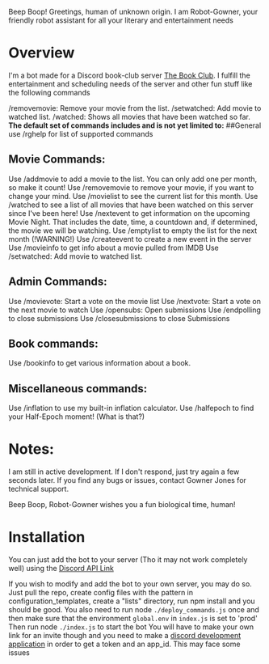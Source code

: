 Beep Boop! Greetings, human of unknown origin. I am Robot-Gowner, your friendly robot assistant for all your literary and entertainment needs

# Overview

I'm a bot made for a Discord book-club server [The Book Club](https://discord.gg/book). I fulfill the entertainment and scheduling needs of the server and other fun stuff like the following commands












/removemovie: Remove your movie from the list.
/setwatched: Add movie to watched list.
/watched: Shows all movies that have been watched so far.
**The default set of commands includes and is not yet limited to:**
##General
use /rghelp for list of supported commands

## Movie Commands:
Use /addmovie to add a movie to the list. You can only add one per month, so make it count!
Use /removemovie to remove your movie, if you want to change your mind.
Use /movielist to see the current list for this month.
Use /watched to see a list of all movies that have been watched on this server since I've been here!
Use /nextevent to get information on the upcoming Movie Night. That includes the date, time, a countdown and, if determined, the movie we will be watching.
Use /emptylist to empty the list for the next month (!WARNING!)
Use /createevent to create a new event in the server
Use /movieinfo to get info about a movie pulled from IMDB
Use /setwatched: Add movie to watched list.

## Admin Commands:
Use /movievote: Start a vote on the movie list
Use /nextvote: Start a vote on the next movie to watch 
Use /opensubs: Open submissions 
Use /endpolling to close submissions 
Use /closesubmissions to close Submissions 

## Book commands:
Use /bookinfo to get various information about a book.

## Miscellaneous commands:
Use /inflation to use my built-in inflation calculator.
Use /halfepoch to find your Half-Epoch moment! (What is that?)

# Notes:
I am still in active development. If I don't respond, just try again a few seconds later.
If you find any bugs or issues, contact Gowner Jones for technical support.

Beep Boop, Robot-Gowner wishes you a fun biological time, human!

# Installation
You can just add the bot to your server (Tho it may not work completely well) using the [Discord API Link](https://discord.com/api/oauth2/authorize?client_id=994250641964814356&permissions=543313882192&scope=bot)

If you wish to modify and add the bot to your own server, you may do so.
Just pull the repo, create config files with the pattern in configuration_templates, create a "lists" directory, run npm install and you should be good.
You also need to run node `./deploy_commands.js` once and then make sure that the environment `global.env` in `index.js` is set to 'prod'
Then run node `./index.js` to start the bot
You will have to make your own link for an invite though and you need to make a [discord development application](https://discord.com/developers/docs/game-sdk/applications) in order to get a token and an app_id. 
This may face some issues
